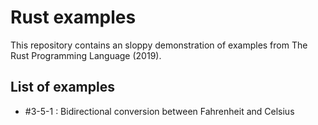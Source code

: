 # Rust examples

This repository contains an sloppy demonstration of examples from The Rust Programming Language (2019).

## List of examples

- #3-5-1 : Bidirectional conversion between Fahrenheit and Celsius
